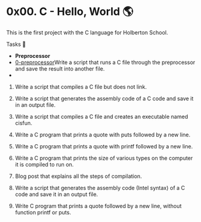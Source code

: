 # 0x00. C - Hello, World :earth_americas:
This is the first project with the C language for Holberton School.

Tasks :scroll:
- **Preprocessor**
 - [0-preprocessor](https://github.com/ChrissLind/holbertonschool-low_level_programming/blob/main/0x00-hello_world/0-preprocessor)Write a script that runs a C file through the preprocessor and save the result into another file.
 - 
1. Write a script that compiles a C file but does not link.

2. Write a script that generates the assembly code of a C code and save it in an output file.

3. Write a script that compiles a C file and creates an executable named cisfun.

4. Write a C program that prints a quote with puts followed by a new line.

5. Write a C program that prints a quote with printf followed by a new line.

6. Write a C program that prints the size of various types on the computer it is compiled to run on.

7. Blog post that explains all the steps of compilation.

8. Write a script that generates the assembly code (Intel syntax) of a C code and save it in an output file.

9. Write C program that prints a quote followed by a new line, without function printf or puts.
